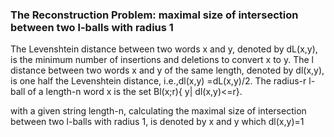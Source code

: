 ### The Reconstruction Problem: maximal size of intersection between two l-balls with radius 1

The Levenshtein distance between  two  words x and y, denoted by dL(x,y), is the minimum number of insertions and deletions to convert x to y.
The l distance between two words x and y of the same length, denoted by dl(x,y), is one half the Levenshtein distance, i.e.,dl(x,y) =dL(x,y)/2.
The radius-r l-ball of a length-n word x is the set Bl(x;r){ y| dl(x,y)<=r}.

with a given string length-n, calculating the maximal size of intersection between two l-balls with radius 1, is denoted by x and y which dl(x,y)=1
